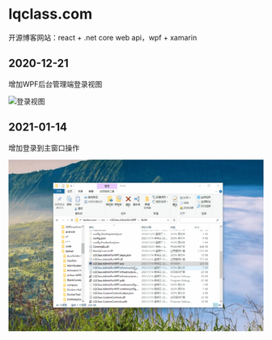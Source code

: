 # lqclass.com
开源博客网站：react + .net core web api，wpf + xamarin

## 2020-12-21

增加WPF后台管理端登录视图

![登录视图](https://git.imweb.io/dotnet9/lqclass/raw/c53d083eb6d49dd4404c0a27d667840fa4abef54/src/imgs/2020/12/LoginView.gif)

## 2021-01-14

增加登录到主窗口操作

![登录成功操作](https://raw.githubusercontent.com/dotnet9/lqclass.com/main/docs/Images/LoginToLQClass.gif)